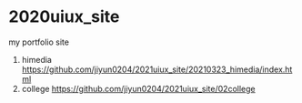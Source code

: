 # 2020uiux_site
my portfolio site
1. himedia https://github.com/jiyun0204/2021uiux_site/20210323_himedia/index.html
3. college https://github.com/jiyun0204/2021uiux_site/02college

